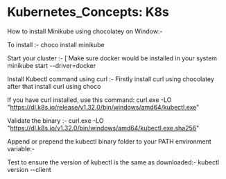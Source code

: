 # Kubernetes_Concepts: K8s

How to install Minikube using chocolatey on Window:-

To install :-
choco install minikube

Start your cluster :- [ Make sure docker would be installed in your system
minikube start --driver=docker

Install Kubectl command using curl :-
Firstly install curl using chocolatey after that install curl using choco 

If you have curl installed, use this command:
curl.exe -LO "https://dl.k8s.io/release/v1.32.0/bin/windows/amd64/kubectl.exe"

Validate the binary :- 
curl.exe -LO "https://dl.k8s.io/v1.32.0/bin/windows/amd64/kubectl.exe.sha256"

Append or prepend the kubectl binary folder to your PATH environment variable:-

Test to ensure the version of kubectl is the same as downloaded:-
kubectl version --client
